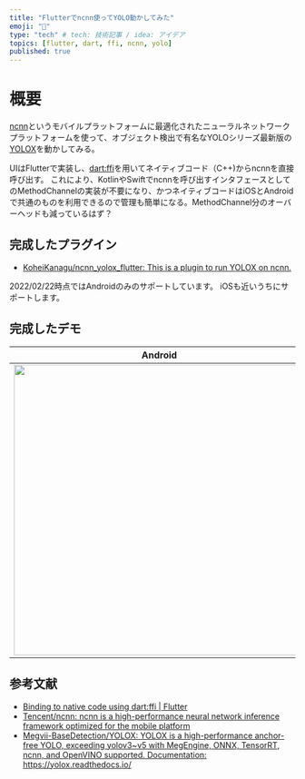 ```yaml
---
title: "Flutterでncnn使ってYOLO動かしてみた"
emoji: "👀"
type: "tech" # tech: 技術記事 / idea: アイデア
topics: [flutter, dart, ffi, ncnn, yolo]
published: true
---
```


# 概要

[ncnn](https://github.com/Tencent/ncnn)というモバイルプラットフォームに最適化されたニューラルネットワークプラットフォームを使って、オブジェクト検出で有名なYOLOシリーズ最新版の[YOLOX](https://github.com/Megvii-BaseDetection/YOLOX)を動かしてみる。

UIはFlutterで実装し、[dart:ffi](https://docs.flutter.dev/development/platform-integration/c-interop)を用いてネイティブコード（C++)からncnnを直接呼び出す。
これにより、KotlinやSwiftでncnnを呼び出すインタフェースとしてのMethodChannelの実装が不要になり、かつネイティブコードはiOSとAndroidで共通のものを利用できるので管理も簡単になる。MethodChannel分のオーバーヘッドも減っているはず？

## 完成したプラグイン

- [KoheiKanagu/ncnn_yolox_flutter: This is a plugin to run YOLOX on ncnn\.](https://github.com/KoheiKanagu/ncnn_yolox_flutter)

2022/02/22時点ではAndroidのみのサポートしています。
iOSも近いうちにサポートします。

## 完成したデモ

| Android                                                                                                       | iOS (TODO)                 |
| ------------------------------------------------------------------------------------------------------------- | -------------------------- |
| <img src="https://github.com/KoheiKanagu/ncnn_yolox_flutter/raw/main/screenshots/android_demo.gif" width=512> | <img src="TODO" width=512> |

## 参考文献

- [Binding to native code using dart:ffi \| Flutter](https://docs.flutter.dev/development/platform-integration/c-interop)
- [Tencent/ncnn: ncnn is a high\-performance neural network inference framework optimized for the mobile platform](https://github.com/Tencent/ncnn)
- [Megvii\-BaseDetection/YOLOX: YOLOX is a high\-performance anchor\-free YOLO, exceeding yolov3~v5 with MegEngine, ONNX, TensorRT, ncnn, and OpenVINO supported\. Documentation: https://yolox\.readthedocs\.io/](https://github.com/Megvii-BaseDetection/YOLOX)
